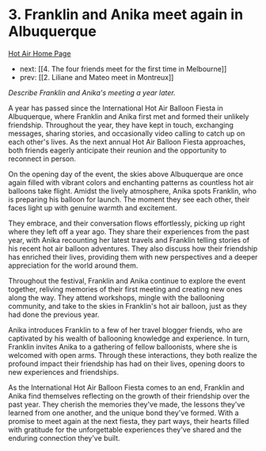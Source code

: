# 3. Franklin and Anika meet again in Albuquerque

[Hot Air Home Page](https://hotair.peterkaminski.wiki/) 
 - next: [[4. The four friends meet for the first time in Melbourne]] 
 - prev: [[2. Liliane and Mateo meet in Montreux]]

_Describe Franklin and Anika's meeting a year later._

A year has passed since the International Hot Air Balloon Fiesta in Albuquerque, where Franklin and Anika first met and formed their unlikely friendship. Throughout the year, they have kept in touch, exchanging messages, sharing stories, and occasionally video calling to catch up on each other's lives. As the next annual Hot Air Balloon Fiesta approaches, both friends eagerly anticipate their reunion and the opportunity to reconnect in person.

On the opening day of the event, the skies above Albuquerque are once again filled with vibrant colors and enchanting patterns as countless hot air balloons take flight. Amidst the lively atmosphere, Anika spots Franklin, who is preparing his balloon for launch. The moment they see each other, their faces light up with genuine warmth and excitement.

They embrace, and their conversation flows effortlessly, picking up right where they left off a year ago. They share their experiences from the past year, with Anika recounting her latest travels and Franklin telling stories of his recent hot air balloon adventures. They also discuss how their friendship has enriched their lives, providing them with new perspectives and a deeper appreciation for the world around them.

Throughout the festival, Franklin and Anika continue to explore the event together, reliving memories of their first meeting and creating new ones along the way. They attend workshops, mingle with the ballooning community, and take to the skies in Franklin's hot air balloon, just as they had done the previous year.

Anika introduces Franklin to a few of her travel blogger friends, who are captivated by his wealth of ballooning knowledge and experience. In turn, Franklin invites Anika to a gathering of fellow balloonists, where she is welcomed with open arms. Through these interactions, they both realize the profound impact their friendship has had on their lives, opening doors to new experiences and friendships.

As the International Hot Air Balloon Fiesta comes to an end, Franklin and Anika find themselves reflecting on the growth of their friendship over the past year. They cherish the memories they've made, the lessons they've learned from one another, and the unique bond they've formed. With a promise to meet again at the next fiesta, they part ways, their hearts filled with gratitude for the unforgettable experiences they've shared and the enduring connection they've built.


